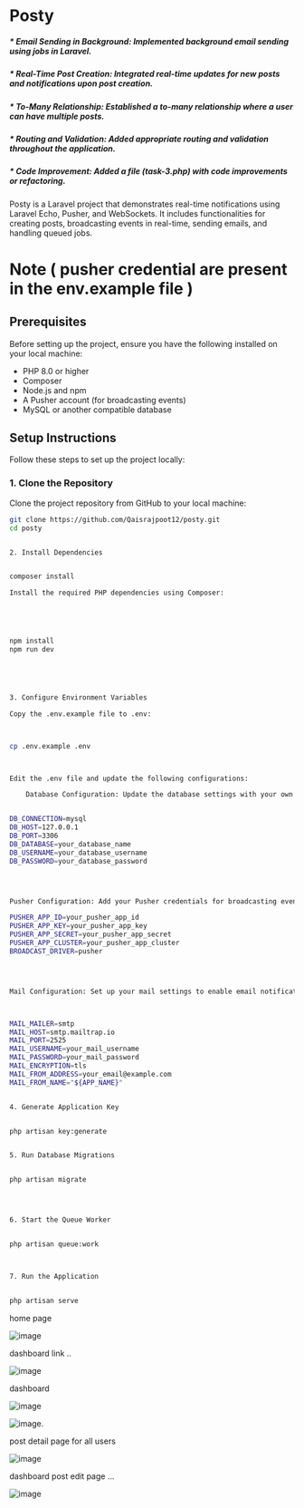 # Posty

##### * Email Sending in Background: Implemented background email sending using jobs in Laravel.
##### * Real-Time Post Creation: Integrated real-time updates for new posts and notifications       upon post creation.
##### * To-Many Relationship: Established a to-many relationship where a user can have multiple posts.
##### * Routing and Validation: Added appropriate routing and validation throughout the application.
##### * Code Improvement: Added a  file (task-3.php) with code improvements or refactoring.



Posty is a Laravel project that demonstrates real-time notifications using Laravel Echo, Pusher, and WebSockets. It includes functionalities for creating posts, broadcasting events in real-time, sending emails, and handling queued jobs.

# Note ( pusher credential are present  in the env.example file ) 




## Prerequisites

Before setting up the project, ensure you have the following installed on your local machine:

- PHP 8.0 or higher
- Composer
- Node.js and npm
- A Pusher account (for broadcasting events)
- MySQL or another compatible database

## Setup Instructions

Follow these steps to set up the project locally:

### 1. Clone the Repository

Clone the project repository from GitHub to your local machine:





```bash
git clone https://github.com/Qaisrajpoot12/posty.git
cd posty


2. Install Dependencies


composer install

Install the required PHP dependencies using Composer:





npm install
npm run dev





3. Configure Environment Variables

Copy the .env.example file to .env:



cp .env.example .env



Edit the .env file and update the following configurations:

    Database Configuration: Update the database settings with your own database credentials.


DB_CONNECTION=mysql
DB_HOST=127.0.0.1
DB_PORT=3306
DB_DATABASE=your_database_name
DB_USERNAME=your_database_username
DB_PASSWORD=your_database_password




Pusher Configuration: Add your Pusher credentials for broadcasting events.

PUSHER_APP_ID=your_pusher_app_id
PUSHER_APP_KEY=your_pusher_app_key
PUSHER_APP_SECRET=your_pusher_app_secret
PUSHER_APP_CLUSTER=your_pusher_app_cluster
BROADCAST_DRIVER=pusher




Mail Configuration: Set up your mail settings to enable email notifications.



MAIL_MAILER=smtp
MAIL_HOST=smtp.mailtrap.io
MAIL_PORT=2525
MAIL_USERNAME=your_mail_username
MAIL_PASSWORD=your_mail_password
MAIL_ENCRYPTION=tls
MAIL_FROM_ADDRESS=your_email@example.com
MAIL_FROM_NAME="${APP_NAME}"


4. Generate Application Key


php artisan key:generate


5. Run Database Migrations


php artisan migrate




6. Start the Queue Worker


php artisan queue:work



7. Run the Application


php artisan serve

```

home page 

![image](https://github.com/user-attachments/assets/a67b27cb-ad0d-4b53-8f9b-09d744f43f29)


dashboard link ..

![image](https://github.com/user-attachments/assets/c309f060-98f9-4afd-95dc-492a28dde9f1)

dashboard

![image](https://github.com/user-attachments/assets/f057da49-8894-45a8-9442-618bfb253933)

![image](https://github.com/user-attachments/assets/4a14e27c-d639-434e-b373-d5e08aa00f30).


post detail page for all users

![image](https://github.com/user-attachments/assets/3b54a030-8703-419a-a61b-e5a6b5cee867)

dashboard post edit page ...

![image](https://github.com/user-attachments/assets/3e909201-ec01-44fd-a396-d98246769123)



